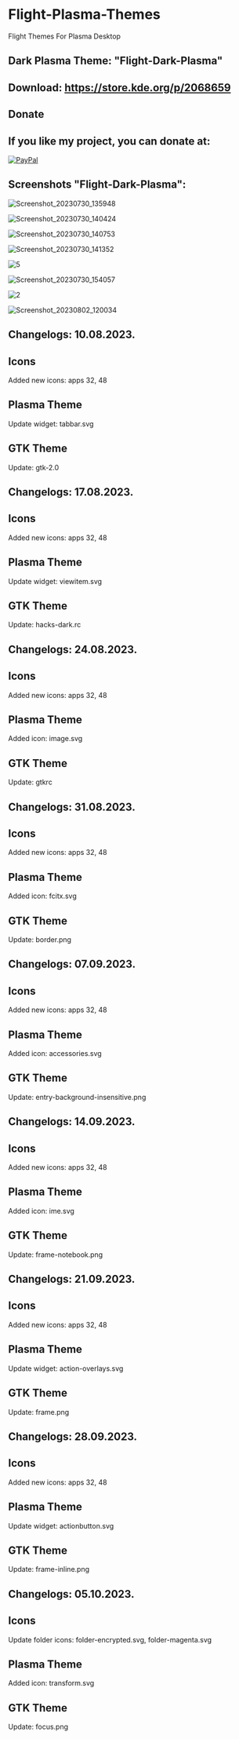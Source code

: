 # Flight-Plasma-Themes
Flight Themes For Plasma Desktop 

Dark Plasma Theme: "Flight-Dark-Plasma" 
------------------------------

Download: https://store.kde.org/p/2068659
-------------------------------------------



<html>
  <head>
    <meta charset="utf-8" />
  </head>
  <body>
    <h2>Donate</h2>
    <h2>If you like my project, you can donate at:</h2>
    <a href="https://www.paypal.com/paypalme/VesnaLazic">
    <img src="PayPal.png" alt="PayPal" />
    </a>
  </body>
</html>



Screenshots "Flight-Dark-Plasma":
---------------------------------

![Screenshot_20230730_135948](https://github.com/L4ki/Flight-Plasma-Themes/assets/45247573/3cb13fad-b509-480b-bbbf-9e933f7d623e)

![Screenshot_20230730_140424](https://github.com/L4ki/Flight-Plasma-Themes/assets/45247573/cf141888-bce5-4f0d-9e5a-fc57efceaf3d)

![Screenshot_20230730_140753](https://github.com/L4ki/Flight-Plasma-Themes/assets/45247573/df8f42c4-5ade-48a1-a300-e5d3f47352a6)

![Screenshot_20230730_141352](https://github.com/L4ki/Flight-Plasma-Themes/assets/45247573/0b4058ca-c91b-4bd7-8e2d-3215e7298445)

![5](https://github.com/L4ki/Flight-Plasma-Themes/assets/45247573/9f1278c5-d657-4036-9f48-8f48a73df54d)

![Screenshot_20230730_154057](https://github.com/L4ki/Flight-Plasma-Themes/assets/45247573/62f4e1ac-b4f4-4eb9-98d7-a258a2132f39)

![2](https://github.com/L4ki/Flight-Plasma-Themes/assets/45247573/9c995976-8aa5-47bc-93d0-5be1c56ac22f)

![Screenshot_20230802_120034](https://github.com/L4ki/Flight-Plasma-Themes/assets/45247573/1247ec39-a5c4-4843-877a-b641f7f5f183)

Changelogs: 10.08.2023.
----------------------

Icons
-----
Added new icons: apps 32, 48

Plasma Theme
------------

Update widget: tabbar.svg

GTK Theme
---------

Update: gtk-2.0

Changelogs: 17.08.2023.
----------------------

Icons
-----
Added new icons: apps 32, 48

Plasma Theme
------------

Update widget: viewitem.svg

GTK Theme
---------

Update:  hacks-dark.rc

Changelogs: 24.08.2023.
----------------------

Icons
-----
Added new icons: apps 32, 48

Plasma Theme
------------

Added icon: image.svg

GTK Theme
---------

Update: gtkrc

Changelogs: 31.08.2023.
----------------------

Icons
-----
Added new icons: apps 32, 48

Plasma Theme
------------

Added icon: fcitx.svg

GTK Theme
---------

Update: border.png

Changelogs: 07.09.2023.
----------------------

Icons
-----
Added new icons: apps 32, 48

Plasma Theme
------------

Added icon: accessories.svg

GTK Theme
---------

Update: entry-background-insensitive.png

Changelogs: 14.09.2023.
----------------------

Icons
-----
Added new icons: apps 32, 48

Plasma Theme
------------

Added icon: ime.svg

GTK Theme
---------

Update: frame-notebook.png

Changelogs: 21.09.2023.
----------------------

Icons
-----
Added new icons: apps 32, 48

Plasma Theme
------------

Update widget: action-overlays.svg

GTK Theme
---------

Update: frame.png

Changelogs: 28.09.2023.
----------------------

Icons
-----
Added new icons: apps 32, 48

Plasma Theme
------------

Update widget: actionbutton.svg

GTK Theme
---------

Update: frame-inline.png


Changelogs: 05.10.2023.
----------------------

Icons
-----
Update folder icons: folder-encrypted.svg, folder-magenta.svg

Plasma Theme
------------

Added icon: transform.svg

GTK Theme
---------

Update: focus.png

